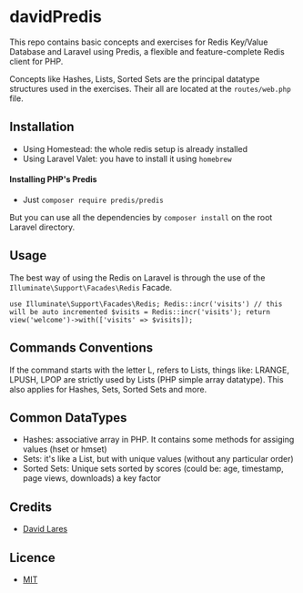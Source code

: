 # davidPredis

This repo contains basic concepts and exercises for Redis Key/Value Database and Laravel using Predis, a flexible and feature-complete Redis client for PHP.

Concepts like Hashes, Lists, Sorted Sets are the principal datatype structures used in the exercises. Their all are located at the `routes/web.php` file.

## Installation

  - Using Homestead: the whole redis setup is already installed
  - Using Laravel Valet: you have to install it using `homebrew`

#### Installing PHP's Predis

  - Just `composer require predis/predis`

But you can use all the dependencies by `composer install` on the root Laravel directory.

## Usage

The best way of using the Redis on Laravel is through the use of the `Illuminate\Support\Facades\Redis` Facade.

`use Illuminate\Support\Facades\Redis;
Redis::incr('visits') // this will be auto incremented
$visits = Redis::incr('visits');
return view('welcome')->with(['visits' => $visits]);`

## Commands Conventions

If the command starts with the letter L, refers to Lists, things like: LRANGE, LPUSH, LPOP are strictly used by Lists (PHP simple array datatype). This also applies for Hashes, Sets, Sorted Sets and more.

## Common DataTypes

  - Hashes: associative array in PHP. It contains some methods for assiging values (hset or hmset)
  - Sets: it's like a List, but with unique values (without any particular order)
  - Sorted Sets: Unique sets sorted by scores (could be: age, timestamp, page views, downloads) a key factor


## Credits
  - [David Lares](https://twitter.com/davidlares3)

## Licence
  - [MIT](https://opensource.org/licenses/MIT)
